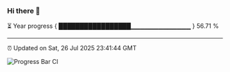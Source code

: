 ### Hi there 👋

⏳ Year progress { █████████████████▁▁▁▁▁▁▁▁▁▁▁▁▁ } 56.71 %

---

⏰ Updated on Sat, 26 Jul 2025 23:41:44 GMT

![Progress Bar CI](https://github.com/IshwaranRudhara/GIT-ACTION/workflows/Progress%20Bar%20CI/badge.svg)
